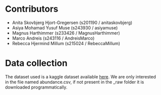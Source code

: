 # Contributors
- Anita Skovbjerg Hjort-Gregersen (s201190 / anitaskovbjerg)
- Asiya Mohamad Yusuf Muse (s243930 / asiyamuse)
- Magnus Harthimmer (s233426 / MagnusHarthimmer)
- Marco Andreis (s243116 / AndreisMarco)
- Rebecca Hjermind Millum (s215024 / RebeccaMillum)

# Data collection
The dataset used is a kaggle dataset available [here](https://www.kaggle.com/datasets/antaresnyc/metagenomics).
We are only interested in the fiie named abundance.csv, if not present in the _raw folder it is downloaded programmatically.